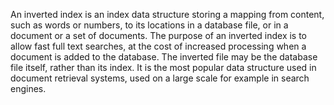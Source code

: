 An inverted index is an index data structure storing a mapping from content, such as words or
numbers, to its locations in a database file, or in a document or a set of documents. The purpose of
an inverted index is to allow fast full text searches, at the cost of increased processing when a
document is added to the database. The inverted file may be the database file itself, rather than its
index. It is the most popular data structure used in document retrieval systems, used on a large
scale for example in search engines.

